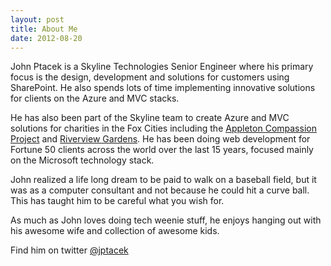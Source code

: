 ```yaml
---
layout: post
title: About Me
date: 2012-08-20
---
```


John Ptacek is a Skyline Technologies Senior Engineer where his primary focus is the design, development and solutions for customers using SharePoint. He also spends lots of time implementing innovative solutions for clients on the Azure and MVC stacks.

He has also been part of the Skyline team to create Azure and MVC solutions for charities in the Fox Cities including the [Appleton Compassion Project](http://www.appletoncompassion.org) and [Riverview Gardens](http://riverviewgardens.org/). He has been doing web development for Fortune 50 clients across the world over the last 15 years, focused mainly on the Microsoft technology stack.

John realized a life long dream to be paid to walk on a baseball field, but it was as a computer consultant and not because he could hit a curve ball. This has taught him to be careful what you wish for.

As much as John loves doing tech weenie stuff, he enjoys hanging out with his awesome wife and collection of awesome kids.

Find him on twitter [@jptacek](http://twitter.com/jptacek)